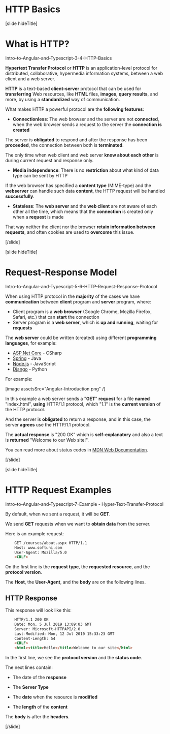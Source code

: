 # HTTP Basics

[slide hideTitle]

# What is HTTP?

Intro-to-Angular-and-Typescript-3-4-HTTP-Basics

**Hypertext Transfer Protocol** or **HTTP** is an application-level protocol for distributed, collaborative, hypermedia information systems, between a web client and a web server.

**HTTP** is a text-based **client-server** protocol that can be used for **transferring** Web resources, like **HTML** files, **images**, **query results**, and more, by using a **standardized** way of communication. 

What makes HTTP a powerful protocol are the **following features**:

- **Connectionless**: The web browser and the server are not **connected**, when the web browser sends a request to the server the **connection is created**

The server is **obligated** to respond and after the response has been **proceeded**, the connection between both is **terminated**. 

The only time when web client and web server **know about each other** is during current request and response only.

- **Media independence**: There is no **restriction** about what kind of data type can be sent by HTTP

If the web browser has specified a **content type** (MIME-type) and the **webserver** can handle such data **content**, the HTTP request will be handled **successfully**.

- **Stateless**: The **web server** and the **web client** are not aware of each other all the time, which means that the **connection** is created only when a **request** is made

That way neither the client nor the browser **retain information between requests**, and often cookies are used to **overcome** this issue.

[/slide]

[slide hideTitle]

# Request-Response Model

Intro-to-Angular-and-Typescript-5-6-HTTP-Request-Response-Protocol

When using HTTP protocol in the **majority** of the cases we have **communication** between **client** program and **server** program, where:

- Client program is a **web browser** (Google Chrome, Mozilla Firefox, Safari, etc.) that can **start** the connection
- Server program is a **web server**, which is **up and running**, waiting for **requests**

The **web server** could be written (created) using different **programming languages**, for example:
   - [ASP.Net Core](https://dotnet.microsoft.com/learn/aspnet/what-is-aspnet-core) - CSharp
   - [Spring](https://spring.io/) - Java
   - [Node.js](https://nodejs.org/en/about/) - JavaScript
   - [Django](https://www.djangoproject.com/) - Python

For example:

[image assetsSrc="Angular-Introduction.png" /]

In this example a web server sends a "**GET**" **request** for a file **named** "index.html", **using** HTTP/1.1 protocol, which "1.1" is the **current version** of the HTTP protocol.

And the server is **obligated** to return a response, and in this case, the server **agrees** use the HTTP/1.1 protocol.

The **actual response** is "200 OK" which is **self-explanatory** and also a text is **returned** "Welcome to our Web site!".

You can read more about status codes in [MDN Web Documentation](https://developer.mozilla.org/en-US/docs/Web/HTTP/Status).

[/slide]

[slide hideTitle]

# HTTP Request Examples

Intro-to-Angular-and-Typescript-7-Example - Hyper-Text-Transfer-Protocol

By default, when we sent a request, it will be **GET**.

We send **GET** requests when we want to **obtain data** from the server.

Here is an example request:

```html
    GET /courses/about.aspx HTTP/1.1
    Host: www.softuni.com
    User-Agent: Mozilla/5.0
    <CRLF>
```

On the first line is the **request type**, the **requested resource**, and the **protocol version**.

The **Host**, the **User-Agent**, and the **body** are on the following lines.

## HTTP Response

This response will look like this:

```html
    HTTP/1.1 200 OK
    Date: Mon, 5 Jul 2019 13:09:03 GMT
    Server: Microsoft-HTTPAPI/2.0
    Last-Modified: Mon, 12 Jul 2010 15:33:23 GMT
    Content-Length: 54
    <CRLF>
    <html><title>Hello</title>Welcome to our site</html>
```

In the first line, we see the **protocol version** and the **status code**.

The next lines contain:

-  The date of the **response**

-  The **Server Type**

-  The **date** when the resource is **modified**

-  The **length** of the **content**

The **body** is after the **headers**.

[/slide]

